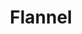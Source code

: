 ---
title: Flannel
canonical_url: 'https://docs.projectcalico.org/v3.9/getting-started/kubernetes/flannel/index'
---